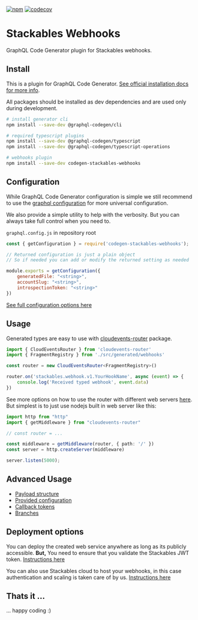 [![npm](https://img.shields.io/npm/v/codegen-stackables-webhooks?label=codegen-stackables-webhooks&logo=npm)](https://www.npmjs.com/package/codegen-stackables-webhooks)
[![codecov](https://codecov.io/gh/stackables/codegen-stackables-webhooks/branch/main/graph/badge.svg?token=CDSWILU8I6)](https://codecov.io/gh/stackables/codegen-stackables-webhooks)

# Stackables Webhooks

GraphQL Code Generator plugin for Stackables webhooks.

## Install

This is a plugin for GraphQL Code Generator. [See official installation docs for more info](https://www.graphql-code-generator.com/docs/getting-started/installation).

All packages should be installed as dev dependencies and are used only during development.

```bash
# install generator cli
npm install --save-dev @graphql-codegen/cli

# required typescript plugins
npm install --save-dev @graphql-codegen/typescript
npm install --save-dev @graphql-codegen/typescript-operations

# webhooks plugin
npm install --save-dev codegen-stackables-webhooks
```

## Configuration

While GraphQL Code Generator configuration is simple we still recommend to use the [graphql configuration](https://graphql-config.com/introduction) for more universal configuration. 

We also provide a simple utility to help with the verbosity. But you can always take full control when you need to.

`graphql.config.js` in repository root

```js
const { getConfiguration } = require('codegen-stackables-webhooks');

// Returned configuration is just a plain object
// So if needed you can add or modify the returned setting as needed

module.exports = getConfiguration({
    generatedFile: "<string>",
    accountSlug: "<string>",
    introspectionToken: "<string>"
})
```

[See full configuration options here](https://github.com/stackables/codegen-stackables-webhooks/blob/main/docs/config.md)

## Usage

Generated types are easy to use with [cloudevents-router](https://github.com/stackables/cloudevents-router) package.

```typescript
import { CloudEventsRouter } from 'cloudevents-router'
import { FragmentRegistry } from './src/generated/webhooks'

const router = new CloudEventsRouter<FragmentRegistry>()

router.on('stackables.webhook.v1.YourHookName', async (event) => {
    console.log('Received typed webhook', event.data)
})
```

See more options on how to use the router with different web servers [here](https://github.com/stackables/cloudevents-router). But simplest is to just use nodejs built in web server like this:

```typescript
import http from "http"
import { getMiddleware } from "cloudevents-router"

// const router = ... 

const middleware = getMiddleware(router, { path: '/' })
const server = http.createServer(middleware)

server.listen(5000);
```

## Advanced Usage

- [Payload structure](https://github.com/stackables/codegen-stackables-webhooks/blob/main/docs/advanced.md)
- [Provided configuration](https://github.com/stackables/codegen-stackables-webhooks/blob/main/docs/advanced.md)
- [Callback tokens](https://github.com/stackables/codegen-stackables-webhooks/blob/main/docs/advanced.md)
- [Branches](https://github.com/stackables/codegen-stackables-webhooks/blob/main/docs/advanced.md)

## Deployment options

You can deploy the created web service anywhere as long as its publicly accessible. **But,** You need to ensure that you validate the Stackables JWT token. [Instructions here](https://github.com/stackables/codegen-stackables-webhooks/blob/main/docs/deploy.md)

You can also use Stackables cloud to host your webhooks, in this case authentication and scaling is taken care of by us. [Instructions here](https://github.com/stackables/codegen-stackables-webhooks/blob/main/docs/deploy.md)

## Thats it ...

... happy coding :)
